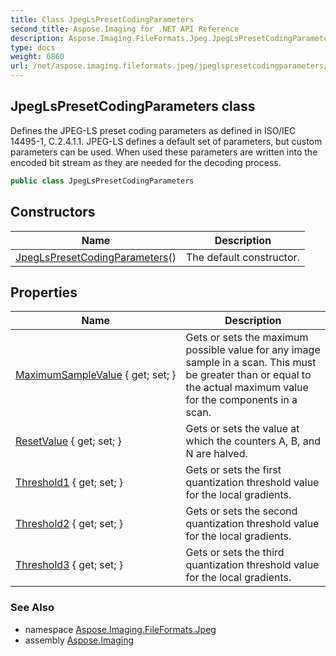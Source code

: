 ```yaml
---
title: Class JpegLsPresetCodingParameters
second_title: Aspose.Imaging for .NET API Reference
description: Aspose.Imaging.FileFormats.Jpeg.JpegLsPresetCodingParameters class. Defines the JPEGLS preset coding parameters as defined in ISO/IEC 144951 C.2.4.1.1. JPEGLS defines a default set of parameters but custom parameters can be used. When used these parameters are written into the encoded bit stream as they are needed for the decoding process
type: docs
weight: 6860
url: /net/aspose.imaging.fileformats.jpeg/jpeglspresetcodingparameters/
---
```

## JpegLsPresetCodingParameters class

Defines the JPEG-LS preset coding parameters as defined in ISO/IEC 14495-1, C.2.4.1.1. JPEG-LS defines a default set of parameters, but custom parameters can be used. When used these parameters are written into the encoded bit stream as they are needed for the decoding process.

```csharp
public class JpegLsPresetCodingParameters
```

## Constructors

| Name | Description |
| --- | --- |
| [JpegLsPresetCodingParameters](jpeglspresetcodingparameters/)() | The default constructor. |

## Properties

| Name | Description |
| --- | --- |
| [MaximumSampleValue](../../aspose.imaging.fileformats.jpeg/jpeglspresetcodingparameters/maximumsamplevalue/) { get; set; } | Gets or sets the maximum possible value for any image sample in a scan. This must be greater than or equal to the actual maximum value for the components in a scan. |
| [ResetValue](../../aspose.imaging.fileformats.jpeg/jpeglspresetcodingparameters/resetvalue/) { get; set; } | Gets or sets the value at which the counters A, B, and N are halved. |
| [Threshold1](../../aspose.imaging.fileformats.jpeg/jpeglspresetcodingparameters/threshold1/) { get; set; } | Gets or sets the first quantization threshold value for the local gradients. |
| [Threshold2](../../aspose.imaging.fileformats.jpeg/jpeglspresetcodingparameters/threshold2/) { get; set; } | Gets or sets the second quantization threshold value for the local gradients. |
| [Threshold3](../../aspose.imaging.fileformats.jpeg/jpeglspresetcodingparameters/threshold3/) { get; set; } | Gets or sets the third quantization threshold value for the local gradients. |

### See Also

* namespace [Aspose.Imaging.FileFormats.Jpeg](../../aspose.imaging.fileformats.jpeg/)
* assembly [Aspose.Imaging](../../)


